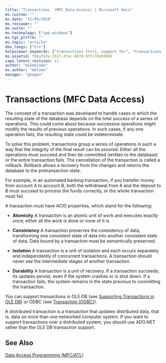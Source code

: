 ```yaml
---
title: "Transactions  (MFC Data Access) | Microsoft Docs"
ms.custom: ""
ms.date: "11/04/2016"
ms.reviewer: ""
ms.suite: ""
ms.technology: ["cpp-windows"]
ms.tgt_pltfrm: ""
ms.topic: "article"
dev_langs: ["C++"]
helpviewer_keywords: ["transactions [C++], support for", "transactions [C++]", "databases [C++], transactions"]
ms.assetid: f80afbfe-1517-4fec-8870-9ffc70a58b05
caps.latest.revision: 11
author: "mikeblome"
ms.author: "mblome"
manager: "ghogen"
---
```

# Transactions  (MFC Data Access)
The concept of a transaction was developed to handle cases in which the resulting state of the database depends on the total success of a series of operations. This could come about because successive operations might modify the results of previous operations. In such cases, if any one operation fails, the resulting state could be indeterminate.  
  
 To solve this problem, transactions group a series of operations in such a way that the integrity of the final result can be assured. Either all the operations must succeed and then be committed (written to the database) or the entire transaction fails. The cancellation of the transaction is called a rollback. Rollback allows a recovery from the changes and returns the database to the pretransaction state.  
  
 For example, in an automated banking transaction, if you transfer money from account A to account B, both the withdrawal from A and the deposit to B must succeed to process the funds correctly, or the whole transaction must fail.  
  
 A transaction must have ACID properties, which stand for the following:  
  
-   **Atomicity** A transaction is an atomic unit of work and executes exactly once; either all the work is done or none of it is.  
  
-   **Consistency** A transaction preserves the consistency of data, transforming one consistent state of data into another consistent state of data. Data bound by a transaction must be semantically preserved.  
  
-   **Isolation** A transaction is a unit of isolation and each occurs separately and independently of concurrent transactions. A transaction should never see the intermediate stages of another transaction.  
  
-   **Durability** A transaction is a unit of recovery. If a transaction succeeds, its updates persist, even if the system crashes or is shut down. If a transaction fails, the system remains in the state previous to committing the transaction.  
  
 You can support transactions in OLE DB (see [Supporting Transactions in OLE DB](../data/oledb/supporting-transactions-in-ole-db.md)) or ODBC (see [Transaction (ODBC)](../data/odbc/transaction-odbc.md)).  
  
 A distributed transaction is a transaction that updates distributed data, that is, data on more than one networked computer system. If you want to support transactions over a distributed system, you should use ADO.NET rather than the OLE DB transaction support.  
  
## See Also  
 [Data Access Programming (MFC/ATL)](../data/data-access-programming-mfc-atl.md)